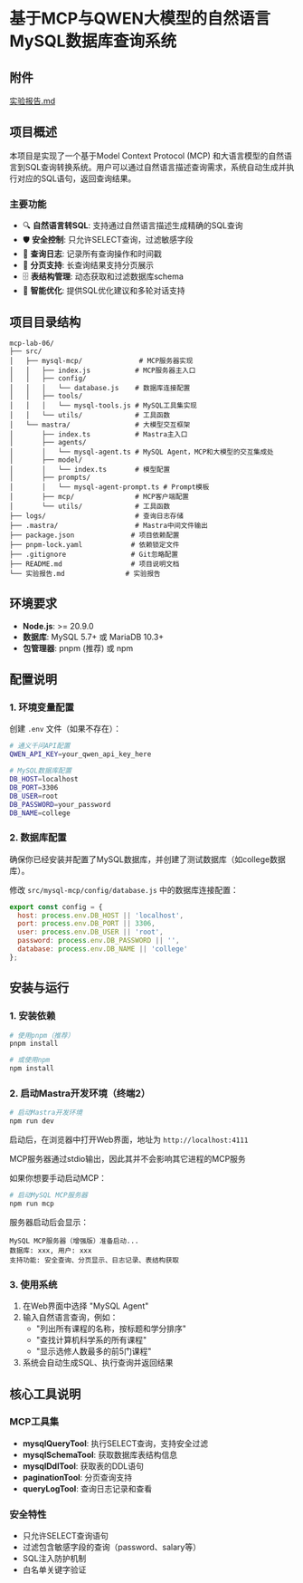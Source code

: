 # 基于MCP与QWEN大模型的自然语言MySQL数据库查询系统

## 附件

[实验报告.md](/实验报告.md)

## 项目概述

本项目是实现了一个基于Model Context Protocol (MCP) 和大语言模型的自然语言到SQL查询转换系统。用户可以通过自然语言描述查询需求，系统自动生成并执行对应的SQL语句，返回查询结果。

### 主要功能

- 🔍 **自然语言转SQL**: 支持通过自然语言描述生成精确的SQL查询
- 🛡️ **安全控制**: 只允许SELECT查询，过滤敏感字段
- 📝 **查询日志**: 记录所有查询操作和时间戳
- 📄 **分页支持**: 长查询结果支持分页展示
- 🗄️ **表结构管理**: 动态获取和过滤数据库schema
- 🤖 **智能优化**: 提供SQL优化建议和多轮对话支持

## 项目目录结构

```
mcp-lab-06/
├── src/
│   ├── mysql-mcp/              # MCP服务器实现
│   │   ├── index.js           # MCP服务器主入口
│   │   ├── config/
│   │   │   └── database.js    # 数据库连接配置
│   │   ├── tools/
│   │   │   └── mysql-tools.js # MySQL工具集实现
│   │   └── utils/             # 工具函数
│   └── mastra/                # 大模型交互框架
│       ├── index.ts           # Mastra主入口
│       ├── agents/
│       │   └── mysql-agent.ts # MySQL Agent，MCP和大模型的交互集成处
│       ├── model/
│       │   └── index.ts       # 模型配置
│       ├── prompts/
│       │   └── mysql-agent-prompt.ts # Prompt模板
│       ├── mcp/               # MCP客户端配置
│       └── utils/             # 工具函数
├── logs/                      # 查询日志存储
├── .mastra/                   # Mastra中间文件输出
├── package.json              # 项目依赖配置
├── pnpm-lock.yaml            # 依赖锁定文件
├── .gitignore                # Git忽略配置
├── README.md                 # 项目说明文档
└── 实验报告.md               # 实验报告
```

## 环境要求

- **Node.js**: >= 20.9.0
- **数据库**: MySQL 5.7+ 或 MariaDB 10.3+
- **包管理器**: pnpm (推荐) 或 npm

## 配置说明

### 1. 环境变量配置

创建 `.env` 文件（如果不存在）：

```bash
# 通义千问API配置
QWEN_API_KEY=your_qwen_api_key_here

# MySQL数据库配置
DB_HOST=localhost
DB_PORT=3306
DB_USER=root
DB_PASSWORD=your_password
DB_NAME=college
```

### 2. 数据库配置

确保你已经安装并配置了MySQL数据库，并创建了测试数据库（如college数据库）。

修改 `src/mysql-mcp/config/database.js` 中的数据库连接配置：

```javascript
export const config = {
  host: process.env.DB_HOST || 'localhost',
  port: process.env.DB_PORT || 3306,
  user: process.env.DB_USER || 'root',
  password: process.env.DB_PASSWORD || '',
  database: process.env.DB_NAME || 'college'
};
```

## 安装与运行

### 1. 安装依赖

```bash
# 使用pnpm（推荐）
pnpm install

# 或使用npm
npm install
```

### 2. 启动Mastra开发环境（终端2）

```bash
# 启动Mastra开发环境
npm run dev
```

启动后，在浏览器中打开Web界面，地址为 `http://localhost:4111`

MCP服务器通过stdio输出，因此其并不会影响其它进程的MCP服务

如果你想要手动启动MCP：

```bash
# 启动MySQL MCP服务器
npm run mcp
```

服务器启动后会显示：
```
MySQL MCP服务器（增强版）准备启动...
数据库: xxx, 用户: xxx
支持功能: 安全查询、分页显示、日志记录、表结构获取
```

### 3. 使用系统

1. 在Web界面中选择 "MySQL Agent"
2. 输入自然语言查询，例如：
   - "列出所有课程的名称，按标题和学分排序"
   - "查找计算机科学系的所有课程"
   - "显示选修人数最多的前5门课程"
3. 系统会自动生成SQL、执行查询并返回结果

## 核心工具说明

### MCP工具集

- **mysqlQueryTool**: 执行SELECT查询，支持安全过滤
- **mysqlSchemaTool**: 获取数据库表结构信息
- **mysqlDdlTool**: 获取表的DDL语句
- **paginationTool**: 分页查询支持
- **queryLogTool**: 查询日志记录和查看

### 安全特性

- 只允许SELECT查询语句
- 过滤包含敏感字段的查询（password、salary等）
- SQL注入防护机制
- 白名单关键字验证